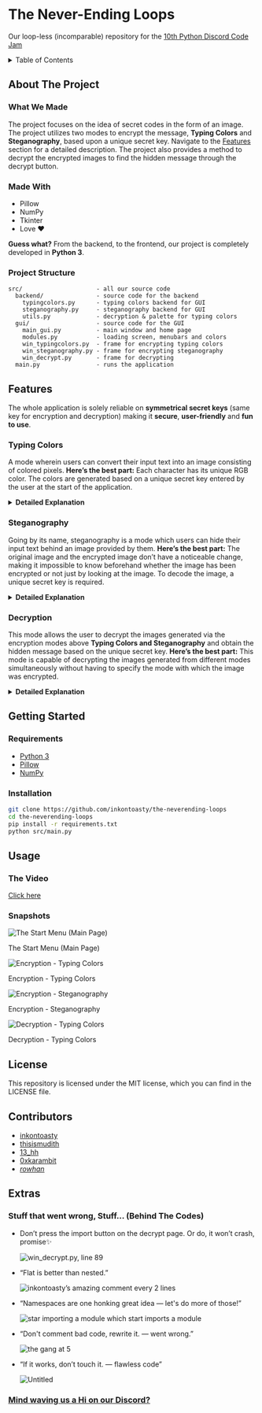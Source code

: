 # The Never-Ending Loops

Our loop-less (incomparable) repository for the [10th Python Discord Code Jam](https://www.pythondiscord.com/events/code-jams/10)

<details>
<summary>Table of Contents</summary>

1. [About The Project](about-the-project)
    - [What We Made](#what-we-made)
    - [Made With](#made-with)
    - [Project Structure](#project-structure)
2. [Features](#features)
    - [Typing Colors](#typing-colors)
    - [Steganography](#steganography)
    - [Decryption](#decryption)
3. [Getting Started](#getting-started)
    - [Requirements](#requirements)
    - [Installation](#installation)
4. [Usage](#usage)
    - [The video](#the-video)
    - [Snapshots](#snapshots)
5. [License](#license)
6. [Contributors](#contributors)
7. [Extras](#extras)
    - [Stuff that went wrong, Stuff… (Behind The Codes)](#stuff-that-went-wrong-stuff-behind-the-codes)
    - [Mind waving us a Hi on our Discord?](#mind-waving-us-a-hi-on-our-discord)

</details>

## About The Project

### What We Made

The project focuses on the idea of secret codes in the form of an image. The project utilizes two modes to encrypt the message, **Typing Colors** and **Steganography**, based upon a unique secret key. Navigate to the [Features](#features) section for a detailed description. The project also provides a method to decrypt the encrypted images to find the hidden message through the decrypt button.

### Made With

- Pillow
- NumPy
- Tkinter
- Love ❤️

**Guess what?** From the backend, to the frontend, our project is completely developed in **Python 3**.

### Project Structure

```
src/                     - all our source code
  backend/               - source code for the backend
    typingcolors.py      - typing colors backend for GUI
    steganography.py     - steganography backend for GUI
    utils.py             - decryption & palette for typing colors
  gui/                   - source code for the GUI
    main_gui.py          - main window and home page
    modules.py           - loading screen, menubars and colors
    win_typingcolors.py  - frame for encrypting typing colors
    win_steganography.py - frame for encrypting steganography
    win_decrypt.py       - frame for decrypting
  main.py                - runs the application
```


## Features

The whole application is solely reliable on **symmetrical secret keys** (same key for encryption and decryption) making it **secure**, **user-friendly** and **fun to use**.

### Typing Colors

A mode wherein users can convert their input text into an image consisting of colored pixels.
**Here’s the best part:** Each character has its unique RGB color. The colors are generated based on a unique secret key entered by the user at the start of the application.

<details>
<summary> <b>Detailed Explanation</b> </summary>

   The user interface reads the user’s input entered in the input box (on the left) and displays the respective encoded/color image on the right. You can also import your own text file to use as the input text.

   **How does the encryption work?** Firstly, the final/latest user input compared with the initial/previous input to check for any modification. if there’s a modification, for every character that has been added/deleted, a unique RGBA color is assigned to it that is generated as per the secret key.

   For each character, a corresponding pixel is created with the color for that specific character. Decrypting the image is **impossible** without the secret key.
</details>


### Steganography

Going by its name, steganography is a mode which users can hide their input text behind an image provided by them.
**Here’s the best part:** The original image and the encrypted image don’t have a noticeable change, making it impossible to know beforehand whether the image has been encrypted or not just by looking at the image. To decode the image, a unique secret key is required.

<details>
<summary> <b>Detailed Explanation</b> </summary>

   The user is asked to select an image file that would be used as a mask (text would be hidden behind it) and they can import a different mask image if they would like to change it later. Next, a window would open, where the user can type the text they want to be hidden behind the image.

   Upon exporting the image, the text gets encrypted with the secret key and the pixels in the mask would be seamlessly modified to store the encrypted text.

   There’s also a bonus CLI for this feature, which you can use by running `src/backend/steganography.py`
</details>


### Decryption

This mode allows the user to decrypt the images generated via the encryption modes above **Typing Colors and Steganography** and obtain the hidden message based on the unique secret key.
**Here’s the best part:** This mode is capable of decrypting the images generated from different modes simultaneously without having to specify the mode with which the image was encrypted.

<details>
<summary> <b>Detailed Explanation</b> </summary>
   Upon exporting an image in one of the encryption modes, a specific bit in the last pixel gets modified, helping the decryption mode identify which method was used to encrypt the image.

   When you select an image to decrypt, the program takes that bit in the last pixel to identify the encryption method used for the image and call the corresponding decryption algorithm.
</details>

## Getting Started

### Requirements

- [Python 3](https://www.python.org/downloads/)
- [Pillow](https://pypi.org/project/Pillow/)
- [NumPy](https://pypi.org/project/numpy/)

### Installation

```bash
git clone https://github.com/inkontoasty/the-neverending-loops
cd the-neverending-loops
pip install -r requirements.txt
python src/main.py
```


## Usage

### The Video

[Click here](https://clipchamp.com/watch/YECnlkwoGGp?utm_source=share&utm_medium=social&utm_campaign=watch)

### Snapshots

![The Start Menu (Main Page)](images/menu.webp)

The Start Menu (Main Page)

![Encryption - Typing Colors](images/typing_colors.webp)

Encryption - Typing Colors

![Encryption - Steganography](images/steg.webp)

Encryption - Steganography

![Decryption - Typing Colors](images/decrypt.webp)

Decryption - Typing Colors


## License

This repository is licensed under the MIT license, which you can find in the LICENSE file.


## Contributors

- [inkontoasty](https://github.com/inkontoasty)
- [thisismudith](https://github.com/thisismudith)
- [13_hh](https://github.com/hH-13)
- [0xkarambit](https://github.com/HarshitJoshi9152)
- [_rowhan_](https://github.com/rowhan1111)


## Extras

### Stuff that went wrong, Stuff… (Behind The Codes)

- Don’t press the import button on the decrypt page. Or do, it won’t crash, promise✨

    ![win_decrypt.py, line 89](images/notbroken.png)

- “Flat is better than nested.”

    ![inkontoasty’s amazing comment every 2 lines](images/notnested.png)

- “Namespaces are one honking great idea — let's do more of those!”

    ![star importing a module which start imports a module](images/star.png)

- “Don't comment bad code, rewrite it. — went wrong.”

    ![the gang at 5](images/refac.png)

- “If it works, don’t touch it. — flawless code”

    ![Untitled](images/flawles.png)


### [**Mind waving us a Hi on our Discord?**](https://discord.gg/Q8QBreaRh8)
